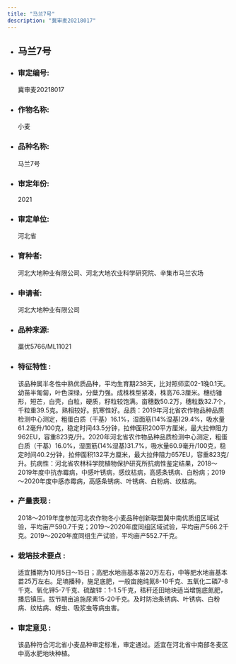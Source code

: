 ```yaml
---
title: "马兰7号"
description: "冀审麦20218017"
---
```

* ## 马兰7号
* ###  审定编号:  
   冀审麦20218017

*  ### 作物名称:  
   小麦

*   ###  品种名称: 
    马兰7号

*   ### 审定年份: 
    2021

*   ### 审定单位:  
    河北省

*   ### 育种者:  
    河北大地种业有限公司、河北大地农业科学研究院、辛集市马兰农场

*   ### 申请者:  
    河北大地种业有限公司

*   ### 品种来源:  
    藁优5766/ML11021

*   ### 特征特性 : 
    该品种属半冬性中熟优质品种，平均生育期238天，比对照师栾02-1晚0.1天。幼苗半匍匐，叶色深绿，分蘖力强。成株株型紧凑，株高76.3厘米。穗纺锤形，短芒，白壳，白粒，硬质，籽粒较饱满。亩穗数50.2万，穗粒数32.7个，千粒重39.5克。熟相较好。抗寒性好。品质：2019年河北省农作物品种品质检测中心测定，粗蛋白质（干基）16.1%，湿面筋(14%湿基)29.4%，吸水量61.2毫升/100克，稳定时间43.5分钟，拉伸面积200平方厘米，最大拉伸阻力962EU，容重823克/升。2020年河北省农作物品种品质检测中心测定，粗蛋白质（干基）16.0%，湿面筋(14%湿基)31.7%，吸水量60.9毫升/100克，稳定时间40.2分钟，拉伸面积132平方厘米，最大拉伸阻力657EU，容重823克/升。抗病性：河北省农林科学院植物保护研究所抗病性鉴定结果，2018～2019年度中抗赤霉病，中感叶锈病，感纹枯病，高感条锈病、白粉病；2019～2020年度中感赤霉病，高感条锈病、叶锈病、白粉病、纹枯病。

*   ### 产量表现 : 
    2018～2019年度参加河北农作物冬小麦品种创新联盟冀中南优质组区域试验，平均亩产590.7千克；2019～2020年度同组区域试验，平均亩产566.2千克。2019～2020年度同组生产试验，平均亩产552.7千克。

*   ### 栽培技术要点 : 
    适宜播期为10月5日～15日；高肥水地亩基本苗20万左右，中等肥水地亩基本苗25万左右。足墒播种，施足底肥，一般亩施纯氮8-10千克、五氧化二磷7-8千克、氧化钾5-7千克、硫酸锌：1-1.5千克，秸秆还田地块适当增施底氮肥，播后镇压。拔节期亩追施尿素15-20千克。及时防治条锈病、叶锈病、白粉病、纹枯病、蚜虫、吸浆虫等病虫害。

*   ### 审定意见 : 
    该品种符合河北省小麦品种审定标准，审定通过。适宜在河北省中南部冬麦区中高水肥地块种植。

